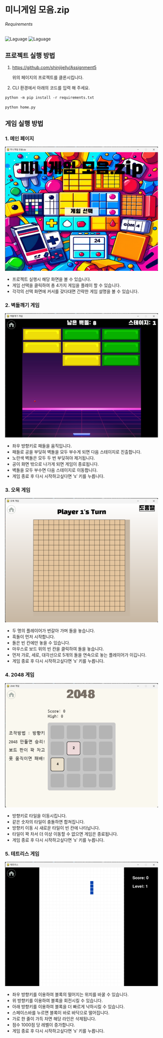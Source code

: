 # 미니게임 모음.zip

###### Requirements
![Laguage](https://img.shields.io/badge/python-3.12.3-blue.svg)
![Laguage](https://img.shields.io/badge/pygame-2.5.2-green.svg)


## 프로젝트 실행 방법

1. <https://github.com/shinjijelly/Assignment5> 
   
   위의 페이지의 프로젝트를 클론시킵니다.
2. CLI 환경에서 아래의 코드를 입력 해 주세요.

```
python -m pip install -r requirements.txt

python home.py
```

## 게임 실행 방법

### 1. 메인 페이지
![Alt text](/Resources/mainscreen.PNG?raw=true "Main page")

- 프로젝트 실행시 해당 화면을 볼 수 있습니다.
- 게임 선택을 클릭하여 총 4가지 게임을 플레이 할 수 있습니다.
- 각각의 선택 화면에 커서를 갖다대면 간략한 게임 설명을 볼 수 있습니다.


### 2. 벽돌깨기 게임
![Alt text](/Resources/block_screen.PNG?raw=true "벽돌깨기게임")
- 좌우 방향키로 패들을 움직입니다.
- 패들로 공을 부딪혀 벽돌을 모두 부수게 되면 다음 스테이지로 진출합니다.
- 노란색 벽돌은 모두 두 번 부딪혀야 제거됩니다.
- 공이 화면 밖으로 나가게 되면 게임이 종료됩니다.
- 벽돌을 모두 부수면 다음 스테이지로 이동합니다.
- 게임 종료 후 다시 시작하고싶다면 ‘s’ 키를 누릅니다.


### 3. 오목 게임
![Alt text](/Resources/omok_screen.PNG?raw=true "오목게임")
- 두 명의 플레이어가 번갈아 가며 돌을 놓습니다.
- 흑돌이 먼저 시작합니다.
- 돌은 빈 칸에만 놓을 수 있습니다.
- 마우스로 보드 위의 빈 칸을 클릭하여 돌을 놓습니다.
- 먼저 가로, 세로, 대각선으로 5개의 돌을 연속으로 놓는 플레이어가 이깁니다.
- 게임 종료 후 다시 시작하고싶다면 ‘s’ 키를 누릅니다.


### 4. 2048 게임
![Alt text](/Resources/2048_screen.PNG?raw=true "2048게임")
- 방향키로 타일을 이동시킵니다.
- 같은 숫자의 타일이 충돌하면 합쳐집니다.
- 방향키 이동 시 새로운 타일이 빈 칸에 나타납니다.
- 타일이 꽉 차서 더 이상 이동할 수 없으면 게임은 종료됩니다.
- 게임 종료 후 다시 시작하고싶다면 ‘s’ 키를 누릅니다.


### 5. 테트리스 게임
![Alt text](/Resources/tetris_screen.PNG?raw=true "테트리스게임")
- 좌우 방향키를 이용하여 블록의 떨어지는 위치를 바꿀 수 있습니다.
- 위 방향키를 이용하여 블록을 회전시킬 수 있습니다.
- 아래 방향키를 이용하여 블록을 더 빠르게 낙하시킬 수 있습니다.
- 스페이스바를 누르면 블록이 바로 바닥으로 떨어집니다.
- 가로 한 줄이 가득 차면 해당 라인은 삭제됩니다.
- 점수 1000점 당 레벨이 증가합니다.
- 게임 종료 후 다시 시작하고싶다면 ‘s’ 키를 누릅니다.